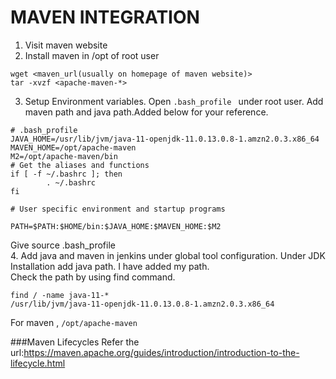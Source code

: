 # MAVEN INTEGRATION

1. Visit maven website  
2. Install maven in /opt of root user  
``` 
wget <maven_url(usually on homepage of maven website)> 
tar -xvzf <apache-maven-*>
```    
3. Setup Environment variables. Open ``` .bash_profile  ``` under root user. Add maven path and java path.Added below for your reference.
```
# .bash_profile
JAVA_HOME=/usr/lib/jvm/java-11-openjdk-11.0.13.0.8-1.amzn2.0.3.x86_64
MAVEN_HOME=/opt/apache-maven
M2=/opt/apache-maven/bin
# Get the aliases and functions
if [ -f ~/.bashrc ]; then
        . ~/.bashrc
fi

# User specific environment and startup programs

PATH=$PATH:$HOME/bin:$JAVA_HOME:$MAVEN_HOME:$M2
```
Give source .bash_profile   
4. Add java and maven in jenkins under global tool configuration.
   Under JDK Installation add java path. I have added my path.   
   Check the path by using find command. 
   
   ```
   find / -name java-11-*
   /usr/lib/jvm/java-11-openjdk-11.0.13.0.8-1.amzn2.0.3.x86_64
   ```
   For maven , 
   ``` /opt/apache-maven ```

   ###Maven Lifecycles
   Refer the url:https://maven.apache.org/guides/introduction/introduction-to-the-lifecycle.html

   